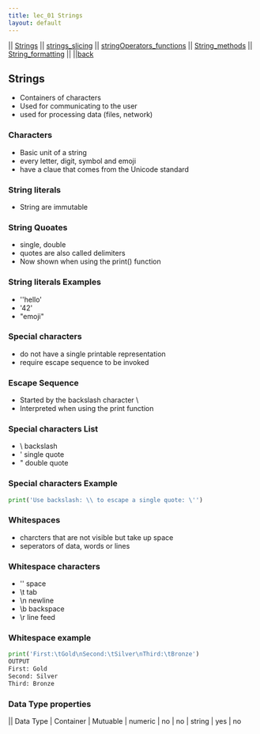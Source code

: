 ```yaml
---
title: lec_01 Strings
layout: default
---
```

|| [Strings](./02_01_strings.html) || [strings_slicing](./02_02_strings_slicing.html) || [stringOperators_functions](./03_stringOperators_functions.html) || [String_methods](./04_string_methods.html) || [String_formatting](./05_string_formatting.html) ||
 ||[back](../index.html)


## Strings

* Containers of characters
* Used for communicating to the user
* used for processing data (files, network)

### Characters

* Basic unit of a string
* every letter, digit, symbol and emoji
* have a claue that comes from the Unicode standard

### String literals

* String are immutable

### String Quoates

* single, double
* quotes are also called delimiters
* Now shown when using the print() function

### String literals Examples

* ''hello'
* '42'
* "emoji"

### Special characters

* do not have a single printable representation
* require escape sequence to be invoked

### Escape Sequence

* Started by the backslash character \
* Interpreted when using the print function

### Special characters List

* \\ backslash
* \' single quote
* \" double quote

### Special characters Example

```python
print('Use backslash: \\ to escape a single quote: \'')
```

### Whitespaces

* charcters that are not visible but take up space
* seperators of data, words or lines

### Whitespace characters

* '' space
* \t tab
* \n newline
* \b backspace
* \r line feed

### Whitespace example

```python
print('First:\tGold\nSecond:\tSilver\nThird:\tBronze')
OUTPUT
First: Gold
Second: Silver
Third: Bronze
```

### Data Type properties

|| Data Type   | Container | Mutuable
| numeric | no | no
| string | yes | no
